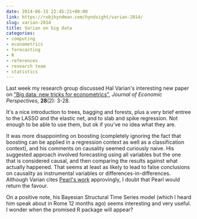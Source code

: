 ```yaml
---
date: 2014-06-15 22:45:21+00:00
link: https://robjhyndman.com/hyndsight/varian-2014/
slug: varian-2014
title: Varian on big data
categories:
- computing
- econometrics
- forecasting
- R
- references
- research team
- statistics
---
```


Last week my research group discussed Hal Varian's interesting new paper on ["Big data: new tricks for econometrics"](http://www.aeaweb.org/articles.php?doi=10.1257/jep.28.2.3), _Journal of Economic Perspectives_, **28**(2): 3-28.

It's a nice introduction to trees, bagging and forests, plus a very brief entree to the LASSO and the elastic net, and to slab and spike regression. Not enough to be able to use them, but ok if you've no idea what they are. <!-- more -->

It was more disappointing on boosting (completely ignoring the fact that boosting can be applied in a regression context as well as a classification context), and his comments on causality seemed curiously naive. His suggested approach involved forecasting using all variables but the one that is considered causal, and then comparing the results against what actually happened. That seems at least as likely to lead to false conclusions on causality as instrumental variables or differences-in-differences. Although Varian cites [Pearl's work](http://amzn.com/dp/0521773628/?tag=otexts-20) approvingly, I doubt that Pearl would return the favour.

On a positive note, his Bayesian Structural Time Series model (which I heard him speak about in Rome 12 months ago) seems interesting and very useful. I wonder when the promised R package will appear?
